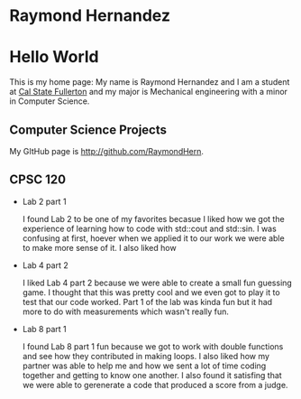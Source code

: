 # Raymond Hernandez
# Hello World

This is my home page: My name is Raymond Hernandez and I am a student at [Cal State Fullerton](http:fullerton.edu/) and my major is Mechanical engineering with a minor in Computer Science.

## Computer Science Projects

My GItHub page is http://github.com/RaymondHern.

## CPSC 120

* Lab 2 part 1

     I found Lab 2 to be one of my favorites becasue I liked how we got the experience of learning how to code with std::cout and std::sin. I was confusing at first, hoever when we applied it to our work we were able to make more sense of it. I also liked how
  
* Lab 4 part 2

     I liked Lab 4 part 2 because we were able to create a small fun guessing game. I thought that this was pretty cool and we even got to play it to test that our code worked. Part 1 of the lab was kinda fun but it had more to do with measurements which wasn't really fun.
  
* Lab 8 part 1

     I found Lab 8 part 1 fun because we got to work with double functions and see how they contributed in making loops. I also liked how my partner was able to help me and how we sent a lot of time coding together and getting to know one another. I also found it satisfing that we were able to gerenerate a code that produced a score from a judge.
